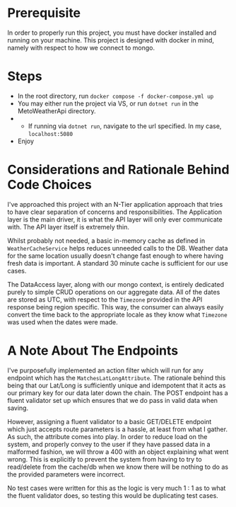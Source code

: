 # Prerequisite

In order to properly run this project, you must have docker installed and running on your machine.
This project is designed with docker in mind, namely with respect to how we connect to mongo. 

# Steps

- In the root directory, run `docker compose -f docker-compose.yml up`
- You may either run the project via VS, or run `dotnet run` in the MetoWeatherApi directory. 
- - If running via `dotnet run`, navigate to the url specified. In my case, `localhost:5080`
- Enjoy

# Considerations and Rationale Behind Code Choices

I've approached this project with an N-Tier application approach that tries to have clear separation of concerns
and responsibilities. The Application layer is the main driver, it is what the API layer will only ever communicate with.
The API layer itself is extremely thin. 

Whilst probably not needed, a basic in-memory cache as defined in `WeatherCacheService` helps reduces unneeded calls to the DB. 
Weather data for the same location usually doesn't change fast enough to where having fresh data is important. A standard 30 minute cache 
is sufficient for our use cases. 

The DataAccess layer, along with our mongo context, is entirely dedicated purely to simple CRUD operations on our aggregate data. All of the dates are stored
as UTC, with respect to the `Timezone` provided in the API response being region specific. This way, the consumer can always easily convert the time back to the 
appropriate locale as they know what `Timezone` was used when the dates were made.

# A Note About The Endpoints

I've purposefully implemented an action filter which will run for any endpoint which has the `MatchesLatLongAttribute`. The rationale behind this being
that our Lat/Long is sufficiently unique and idempotent that it acts as our primary key for our data later down the chain. The POST endpoint has a fluent validator
set up which ensures that we do pass in valid data when saving. 

However, assigning a fluent validator to a basic GET/DELETE endpoint which just accepts route parameters
is a hassle, at least from what I gather. As such, the attribute comes into play. In order to reduce load on the system, and properly convey to the user if they have passed 
data in a malformed fashion, we will throw a 400 with an object explaining what went wrong. This is explicitly to prevent the system from having to try to read/delete from
the cache/db when we know there will be nothing to do as the provided parameters were incorrect. 

No test cases were written for this as the logic is very much 1 : 1 as to what the
fluent validator does, so testing this would be duplicating test cases. 

